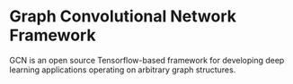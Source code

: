 # Graph Convolutional Network Framework

GCN is an open source Tensorflow-based framework for developing deep learning applications operating on arbitrary graph structures.
